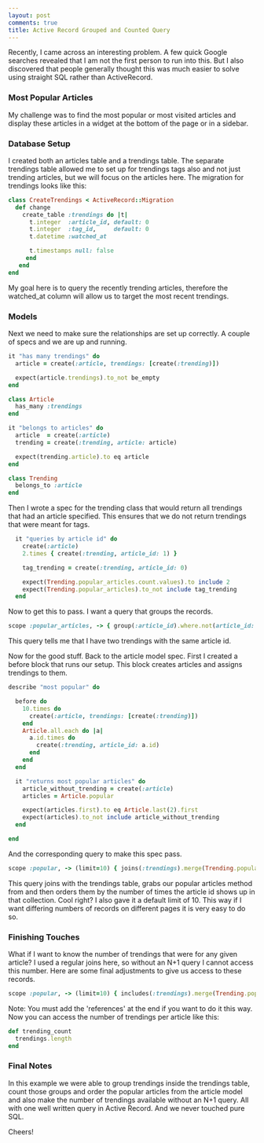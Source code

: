 ```yaml
---
layout: post
comments: true
title: Active Record Grouped and Counted Query
---
```


Recently, I came across an interesting problem. A few quick Google searches revealed that I am not the first
person to run into this. But I also discovered that people generally thought this was much easier to solve
using straight SQL rather than ActiveRecord.

### Most Popular Articles

My challenge was to find the most popular or most visited articles and display these articles in a widget
at the bottom of the page or in a sidebar.

### Database Setup

I created both an articles table and a trendings table. The separate trendings table allowed me to set
up for trendings tags also and not just trending articles, but we will focus on the articles here. The
migration for trendings looks like this:

```ruby
class CreateTrendings < ActiveRecord::Migration
  def change
    create_table :trendings do |t|
      t.integer  :article_id, default: 0
      t.integer  :tag_id,     default: 0
      t.datetime :watched_at

      t.timestamps null: false
     end
   end
end
```

My goal here is to query the recently trending articles, therefore the watched_at column will allow us
to target the most recent trendings.

### Models

Next we need to make sure the relationships are set up correctly. A couple of specs and we are up and running.

```ruby
it "has many trendings" do
  article = create(:article, trendings: [create(:trending)])

  expect(article.trendings).to_not be_empty
end

class Article
  has_many :trendings
end
```

```ruby
it "belongs to articles" do
  article  = create(:article)
  trending = create(:trending, article: article)

  expect(trending.article).to eq article
end

class Trending
  belongs_to :article
end
```

Then I wrote a spec for the trending class that would return all trendings that had an article specified. This
ensures that we do not return trendings that were meant for tags.

```ruby
  it "queries by article id" do
    create(:article)
    2.times { create(:trending, article_id: 1) }

    tag_trending = create(:trending, article_id: 0)

    expect(Trending.popular_articles.count.values).to include 2
    expect(Trending.popular_articles).to_not include tag_trending
  end
```

Now to get this to pass. I want a query that groups the records.

```ruby
scope :popular_articles, -> { group(:article_id).where.not(article_id: 0) }
```

This query tells me that I have two trendings with the same article id.

Now for the good stuff. Back to the article model spec. First I created a before block that runs our setup.
This block creates articles and assigns trendings to them.

```ruby
describe "most popular" do

  before do
    10.times do
      create(:article, trendings: [create(:trending)])
    end
    Article.all.each do |a|
      a.id.times do
        create(:trending, article_id: a.id)
      end
    end
  end

  it "returns most popular articles" do
    article_without_trending = create(:article)
    articles = Article.popular

    expect(articles.first).to eq Article.last(2).first
    expect(articles).to_not include article_without_trending
  end

end
```

And the corresponding query to make this spec pass.

```ruby
scope :popular, -> (limit=10) { joins(:trendings).merge(Trending.popular_articles).order("count(articles.id) DESC").limit(limit) }
```

This query joins with the trendings table, grabs our popular articles method from and then orders them by the number
of times the article id shows up in that collection. Cool right? I also gave it a default limit of 10. This
way if I want differing numbers of records on different pages it is very easy to do so.

### Finishing Touches

What if I want to know the number of trendings that were for any given article? I used a regular joins here,
so without an N+1 query I cannot access this number. Here are some final adjustments to give us access to
these records.

```ruby
scope :popular, -> (limit=10) { includes(:trendings).merge(Trending.popular_articles).order("count(articles.id) DESC").limit(limit).references(:trendings) }
```

Note: You must add the 'references' at the end if you want to do it this way. Now you can access the number of
trendings per article like this:

```ruby
def trending_count
  trendings.length
end
```

### Final Notes

In this example we were able to group trendings inside the trendings table, count those groups and order the
popular articles from the article model and also make the number of trendings available without an N+1 query.
All with one well written query in Active Record. And we never touched pure SQL.

Cheers!

